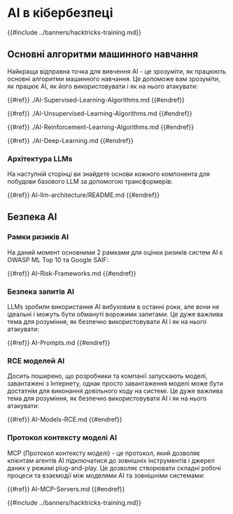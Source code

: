 # AI в кібербезпеці

{{#include ../banners/hacktricks-training.md}}

## Основні алгоритми машинного навчання

Найкраща відправна точка для вивчення AI - це зрозуміти, як працюють основні алгоритми машинного навчання. Це допоможе вам зрозуміти, як працює AI, як його використовувати і як на нього атакувати:

{{#ref}}
./AI-Supervised-Learning-Algorithms.md
{{#endref}}

{{#ref}}
./AI-Unsupervised-Learning-Algorithms.md
{{#endref}}

{{#ref}}
./AI-Reinforcement-Learning-Algorithms.md
{{#endref}}

{{#ref}}
./AI-Deep-Learning.md
{{#endref}}

### Архітектура LLMs

На наступній сторінці ви знайдете основи кожного компонента для побудови базового LLM за допомогою трансформерів:

{{#ref}}
AI-llm-architecture/README.md
{{#endref}}

## Безпека AI

### Рамки ризиків AI

На даний момент основними 2 рамками для оцінки ризиків систем AI є OWASP ML Top 10 та Google SAIF:

{{#ref}}
AI-Risk-Frameworks.md
{{#endref}}

### Безпека запитів AI

LLMs зробили використання AI вибуховим в останні роки, але вони не ідеальні і можуть бути обмануті ворожими запитами. Це дуже важлива тема для розуміння, як безпечно використовувати AI і як на нього атакувати:

{{#ref}}
AI-Prompts.md
{{#endref}}

### RCE моделей AI

Досить поширено, що розробники та компанії запускають моделі, завантажені з Інтернету, однак просто завантаження моделі може бути достатнім для виконання довільного коду на системі. Це дуже важлива тема для розуміння, як безпечно використовувати AI і як на нього атакувати:

{{#ref}}
AI-Models-RCE.md
{{#endref}}

### Протокол контексту моделі AI

MCP (Протокол контексту моделі) - це протокол, який дозволяє клієнтам агентів AI підключатися до зовнішніх інструментів і джерел даних у режимі plug-and-play. Це дозволяє створювати складні робочі процеси та взаємодії між моделями AI та зовнішніми системами:

{{#ref}}
AI-MCP-Servers.md
{{#endref}}

{{#include ../banners/hacktricks-training.md}}
